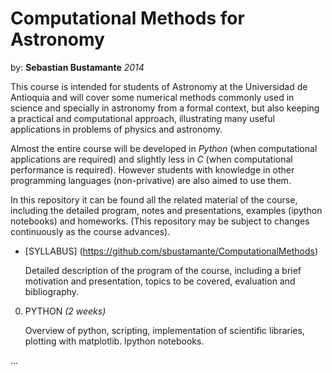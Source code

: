 Computational Methods for Astronomy
===================================
by: **Sebastian Bustamante** *2014*

This course is intended for students of Astronomy at the Universidad de Antioquia and will cover some 
numerical methods commonly used in science and specially in astronomy from a formal context, but also 
keeping a practical and computational approach, illustrating many useful applications in problems of 
physics and astronomy.

Almost the entire course will be developed in *Python* (when computational applications are required) 
and slightly less in *C* (when computational performance is required). However students with knowledge 
in other programming languages (non-privative) are also aimed to use them.

In this repository it can be found all the related material of the course, including the detailed program, 
notes and presentations, examples (ipython notebooks) and homeworks. (This repository may be subject to 
changes continuously as the course advances).

*  [SYLLABUS]
    (https://github.com/sbustamante/ComputationalMethods)
    
    Detailed description of the program of the course, including a brief motivation and presentation, 
    topics to be covered, evaluation and bibliography.
    
0.  PYTHON *(2 weeks)*

    Overview of python, scripting, implementation of scientific libraries, plotting with matplotlib. 
    Ipython notebooks.
    
...
